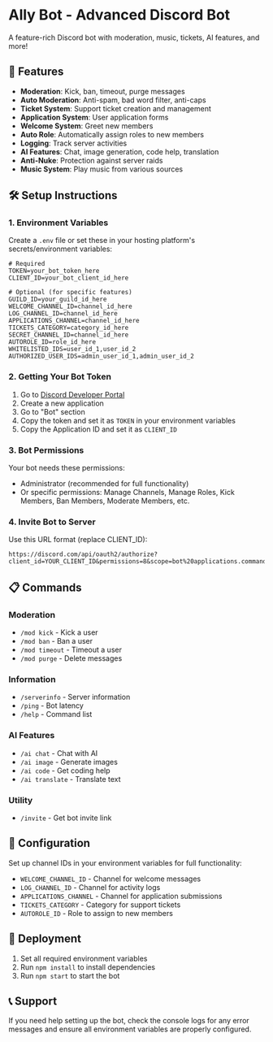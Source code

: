 # Ally Bot - Advanced Discord Bot

A feature-rich Discord bot with moderation, music, tickets, AI features, and more!

## 🚀 Features

- **Moderation**: Kick, ban, timeout, purge messages
- **Auto Moderation**: Anti-spam, bad word filter, anti-caps
- **Ticket System**: Support ticket creation and management
- **Application System**: User application forms
- **Welcome System**: Greet new members
- **Auto Role**: Automatically assign roles to new members
- **Logging**: Track server activities
- **AI Features**: Chat, image generation, code help, translation
- **Anti-Nuke**: Protection against server raids
- **Music System**: Play music from various sources

## 🛠️ Setup Instructions

### 1. Environment Variables

Create a `.env` file or set these in your hosting platform's secrets/environment variables:

```env
# Required
TOKEN=your_bot_token_here
CLIENT_ID=your_bot_client_id_here

# Optional (for specific features)
GUILD_ID=your_guild_id_here
WELCOME_CHANNEL_ID=channel_id_here
LOG_CHANNEL_ID=channel_id_here
APPLICATIONS_CHANNEL=channel_id_here
TICKETS_CATEGORY=category_id_here
SECRET_CHANNEL_ID=channel_id_here
AUTOROLE_ID=role_id_here
WHITELISTED_IDS=user_id_1,user_id_2
AUTHORIZED_USER_IDS=admin_user_id_1,admin_user_id_2
```

### 2. Getting Your Bot Token

1. Go to [Discord Developer Portal](https://discord.com/developers/applications)
2. Create a new application
3. Go to "Bot" section
4. Copy the token and set it as `TOKEN` in your environment variables
5. Copy the Application ID and set it as `CLIENT_ID`

### 3. Bot Permissions

Your bot needs these permissions:
- Administrator (recommended for full functionality)
- Or specific permissions: Manage Channels, Manage Roles, Kick Members, Ban Members, Moderate Members, etc.

### 4. Invite Bot to Server

Use this URL format (replace CLIENT_ID):
```
https://discord.com/api/oauth2/authorize?client_id=YOUR_CLIENT_ID&permissions=8&scope=bot%20applications.commands
```

## 📋 Commands

### Moderation
- `/mod kick` - Kick a user
- `/mod ban` - Ban a user  
- `/mod timeout` - Timeout a user
- `/mod purge` - Delete messages

### Information
- `/serverinfo` - Server information
- `/ping` - Bot latency
- `/help` - Command list

### AI Features
- `/ai chat` - Chat with AI
- `/ai image` - Generate images
- `/ai code` - Get coding help
- `/ai translate` - Translate text

### Utility
- `/invite` - Get bot invite link

## 🔧 Configuration

Set up channel IDs in your environment variables for full functionality:

- `WELCOME_CHANNEL_ID` - Channel for welcome messages
- `LOG_CHANNEL_ID` - Channel for activity logs
- `APPLICATIONS_CHANNEL` - Channel for application submissions
- `TICKETS_CATEGORY` - Category for support tickets
- `AUTOROLE_ID` - Role to assign to new members

## 🚀 Deployment

1. Set all required environment variables
2. Run `npm install` to install dependencies
3. Run `npm start` to start the bot

## 📞 Support

If you need help setting up the bot, check the console logs for any error messages and ensure all environment variables are properly configured.
